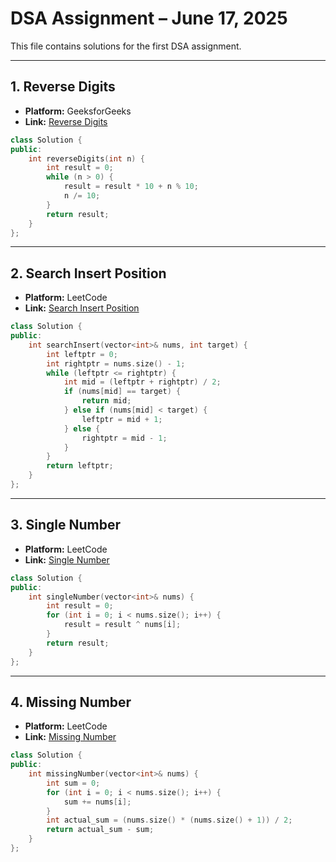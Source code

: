 # DSA Assignment – June 17, 2025

This file contains solutions for the first DSA assignment.

---

## 1. Reverse Digits

- **Platform:** GeeksforGeeks  
- **Link:** [Reverse Digits](https://www.geeksforgeeks.org/problems/reverse-digits/1)

```cpp
class Solution {
public:
    int reverseDigits(int n) {
        int result = 0;
        while (n > 0) {
            result = result * 10 + n % 10;
            n /= 10;
        }
        return result;
    }
};
```

---

## 2. Search Insert Position

- **Platform:** LeetCode  
- **Link:** [Search Insert Position](https://leetcode.com/problems/search-insert-position/)

```cpp
class Solution {
public:
    int searchInsert(vector<int>& nums, int target) {
        int leftptr = 0;
        int rightptr = nums.size() - 1;
        while (leftptr <= rightptr) {
            int mid = (leftptr + rightptr) / 2;
            if (nums[mid] == target) {
                return mid;
            } else if (nums[mid] < target) {
                leftptr = mid + 1;
            } else {
                rightptr = mid - 1;
            }
        }
        return leftptr;
    }
};
```

---

## 3. Single Number

- **Platform:** LeetCode  
- **Link:** [Single Number](https://leetcode.com/problems/single-number/)

```cpp
class Solution {
public:
    int singleNumber(vector<int>& nums) {
        int result = 0;
        for (int i = 0; i < nums.size(); i++) {
            result = result ^ nums[i];
        }
        return result;
    }
};
```

---

## 4. Missing Number

- **Platform:** LeetCode  
- **Link:** [Missing Number](https://leetcode.com/problems/missing-number/description/)

```cpp
class Solution {
public:
    int missingNumber(vector<int>& nums) {
        int sum = 0;
        for (int i = 0; i < nums.size(); i++) {
            sum += nums[i];
        }
        int actual_sum = (nums.size() * (nums.size() + 1)) / 2;
        return actual_sum - sum;
    }
};
```
